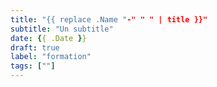 ```yaml
---
title: "{{ replace .Name "-" " " | title }}"
subtitle: "Un subtitle"
date: {{ .Date }}
draft: true
label: "formation"
tags: [""]
---
```


